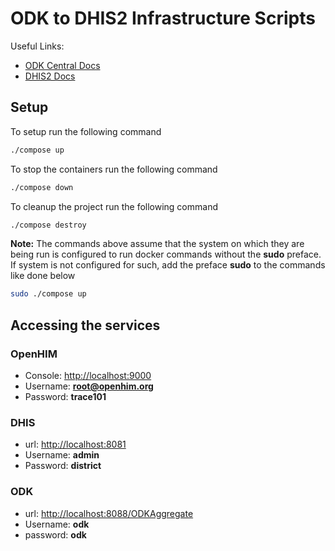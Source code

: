 # ODK to DHIS2 Infrastructure Scripts

Useful Links:

- [ODK Central Docs](https://docs.opendatakit.org/getting-started/)
- [DHIS2 Docs](https://docs.dhis2.org/2.33/en/index.html)

## Setup

To setup run the following command

```bash
./compose up
```

To stop the containers run the following command

```bash
./compose down
```

To cleanup the project run the following command

```bash
./compose destroy
```

**Note:** The commands above assume that the system on which they are being run is configured to run docker commands without the **sudo** preface. If system is not configured for such, add the preface **sudo** to the commands like done below

```bash
sudo ./compose up
```

## Accessing the services

### OpenHIM

- Console: <http://localhost:9000>
- Username: **root@openhim.org**
- Password: **trace101**

### DHIS

- url: <http://localhost:8081>
- Username: **admin**
- Password: **district**

### ODK

- url: <http://localhost:8088/ODKAggregate>
- Username: **odk**
- password: **odk**
